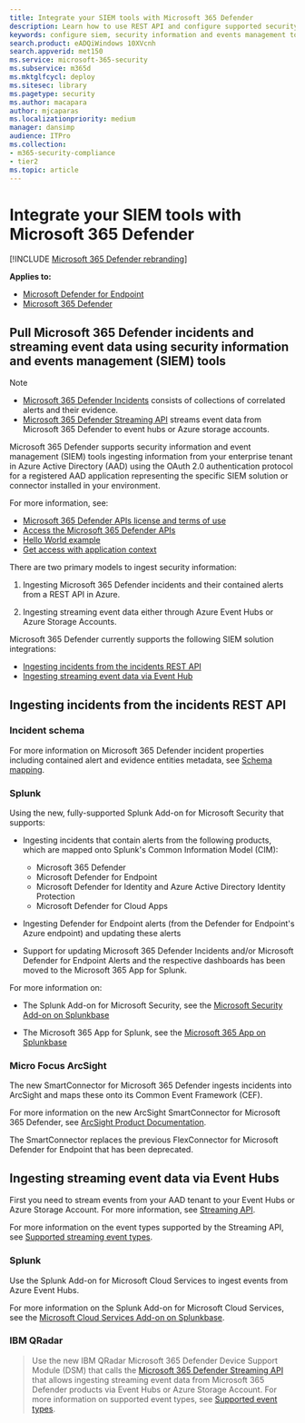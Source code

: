 ```yaml
---
title: Integrate your SIEM tools with Microsoft 365 Defender
description: Learn how to use REST API and configure supported security information and events management tools to receive and pull detections.
keywords: configure siem, security information and events management tools, splunk, arcsight, custom indicators, rest api, alert definitions, indicators of compromise
search.product: eADQiWindows 10XVcnh
search.appverid: met150
ms.service: microsoft-365-security
ms.subservice: m365d
ms.mktglfcycl: deploy
ms.sitesec: library
ms.pagetype: security
ms.author: macapara
author: mjcaparas
ms.localizationpriority: medium
manager: dansimp
audience: ITPro
ms.collection: 
- m365-security-compliance
- tier2
ms.topic: article
---
```


# Integrate your SIEM tools with Microsoft 365 Defender

[!INCLUDE [Microsoft 365 Defender rebranding](../../includes/microsoft-defender.md)]

**Applies to:**
- [Microsoft Defender for Endpoint](https://go.microsoft.com/fwlink/p/?linkid=2154037)
- [Microsoft 365 Defender](https://go.microsoft.com/fwlink/?linkid=2118804)

## Pull Microsoft 365 Defender incidents and streaming event data using security information and events management (SIEM) tools

> [!NOTE]
>
> - [Microsoft 365 Defender Incidents](incident-queue.md) consists of collections of correlated alerts and their evidence.
> - [Microsoft 365 Defender Streaming API](streaming-api.md) streams event data from Microsoft 365 Defender to event hubs or Azure storage accounts.

Microsoft 365 Defender supports security information and event management (SIEM) tools ingesting information from your enterprise tenant in Azure Active Directory (AAD) using the OAuth 2.0 authentication protocol for a registered AAD application representing the specific SIEM solution or connector installed in your environment. 

For more information, see:

- [Microsoft 365 Defender APIs license and terms of use](api-terms.md)
- [Access the Microsoft 365 Defender APIs](api-access.md)
- [Hello World example](api-hello-world.md)
- [Get access with application context](api-create-app-web.md)

There are two primary models to ingest security information: 

1.  Ingesting Microsoft 365 Defender incidents and their contained alerts from a REST API in Azure. 

2.  Ingesting streaming event data either through Azure Event Hubs or Azure Storage Accounts. 

Microsoft 365 Defender currently supports the following SIEM solution integrations: 

- [Ingesting incidents from the incidents REST API](#ingesting-incidents-from-the-incidents-rest-api)
- [Ingesting streaming event data via Event Hub](#ingesting-streaming-event-data-via-event-hubs)

## Ingesting incidents from the incidents REST API

### Incident schema
For more information on Microsoft 365 Defender incident properties including contained alert and evidence entities metadata, see [Schema mapping](../defender/api-list-incidents.md#schema-mapping).

### Splunk

Using the new, fully-supported Splunk Add-on for Microsoft Security that supports:

- Ingesting incidents that contain alerts from the following products, which are mapped onto Splunk's Common Information Model (CIM):

  - Microsoft 365 Defender
  - Microsoft Defender for Endpoint
  - Microsoft Defender for Identity and Azure Active Directory Identity Protection
  - Microsoft Defender for Cloud Apps

- Ingesting Defender for Endpoint alerts (from the Defender for Endpoint's Azure endpoint) and updating these alerts

- Support for updating Microsoft 365 Defender Incidents and/or Microsoft Defender for Endpoint Alerts and the respective dashboards has been moved to the Microsoft 365 App for Splunk. 

For more information on:

- The Splunk Add-on for Microsoft Security, see the [Microsoft Security Add-on on Splunkbase](https://splunkbase.splunk.com/app/6207/#/overview)

- The Microsoft 365 App for Splunk, see the [Microsoft 365 App on Splunkbase](https://splunkbase.splunk.com/app/3786/)

### Micro Focus ArcSight

The new SmartConnector for Microsoft 365 Defender ingests incidents into ArcSight and maps these onto its Common Event
Framework (CEF).

For more information on the new ArcSight SmartConnector for Microsoft 365 Defender, see [ArcSight Product Documentation](https://community.microfocus.com/cyberres/productdocs/w/connector-documentation/39246/smartconnector-for-microsoft-365-defender).

The SmartConnector replaces the previous FlexConnector for Microsoft Defender for Endpoint that has been deprecated.
  

## Ingesting streaming event data via Event Hubs

First you need to stream events from your AAD tenant to your Event Hubs or Azure Storage Account. For more information, see [Streaming API](../defender/streaming-api.md).

For more information on the event types supported by the Streaming API, see [Supported streaming event types](../defender/supported-event-types.md).

### Splunk

Use the Splunk Add-on for Microsoft Cloud Services to ingest events from Azure Event Hubs.  

For more information on the Splunk Add-on for Microsoft Cloud Services, see the [Microsoft Cloud Services Add-on on Splunkbase](https://splunkbase.splunk.com/app/3110/).
  

### IBM QRadar
>Use the new IBM QRadar Microsoft 365 Defender Device Support Module (DSM) that calls the [Microsoft 365 Defender Streaming API](streaming-api.md) that allows ingesting streaming event data from Microsoft 365 Defender products via Event Hubs or Azure Storage Account. For more information on supported event types, see [Supported event types](supported-event-types.md).
